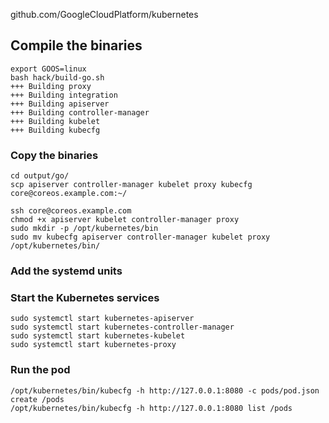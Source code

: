 github.com/GoogleCloudPlatform/kubernetes

## Compile the binaries

```
export GOOS=linux
bash hack/build-go.sh 
+++ Building proxy
+++ Building integration
+++ Building apiserver
+++ Building controller-manager
+++ Building kubelet
+++ Building kubecfg
```

### Copy the binaries

```
cd output/go/
scp apiserver controller-manager kubelet proxy kubecfg core@coreos.example.com:~/
```

```
ssh core@coreos.example.com
chmod +x apiserver kubelet controller-manager proxy
sudo mkdir -p /opt/kubernetes/bin
sudo mv kubecfg apiserver controller-manager kubelet proxy /opt/kubernetes/bin/
```

### Add the systemd units

### Start the Kubernetes services

```
sudo systemctl start kubernetes-apiserver
sudo systemctl start kubernetes-controller-manager
sudo systemctl start kubernetes-kubelet
sudo systemctl start kubernetes-proxy
```

### Run the pod

```
/opt/kubernetes/bin/kubecfg -h http://127.0.0.1:8080 -c pods/pod.json create /pods
/opt/kubernetes/bin/kubecfg -h http://127.0.0.1:8080 list /pods
```

